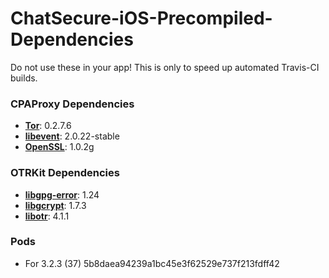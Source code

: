 # ChatSecure-iOS-Precompiled-Dependencies
Do not use these in your app! This is only to speed up automated Travis-CI builds.

### CPAProxy Dependencies

* **[Tor][tor]**: 0.2.7.6
* **[libevent][libevent]**: 2.0.22-stable
* **[OpenSSL][openssl]**: 1.0.2g

[tor]: https://www.torproject.org/
[libevent]: http://libevent.org/
[openssl]: https://www.openssl.org/

### OTRKit Dependencies

* **[libgpg-error](https://www.gnupg.org/(de)/related_software/libgpg-error/index.html)**: 1.24
* **[libgcrypt](http://www.gnu.org/software/libgcrypt/)**: 1.7.3
* **[libotr](https://otr.cypherpunks.ca)**: 4.1.1

### Pods

* For 3.2.3 (37) 5b8daea94239a1bc45e3f62529e737f213fdff42
